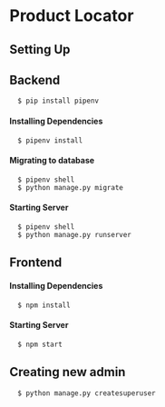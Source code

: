 # Product Locator

## Setting Up

## Backend
```
  $ pip install pipenv
```

#### Installing Dependencies
```
  $ pipenv install
```

#### Migrating to database
```
  $ pipenv shell 
  $ python manage.py migrate
```

#### Starting Server
```
  $ pipenv shell
  $ python manage.py runserver
```

## Frontend

#### Installing Dependencies

```
  $ npm install
```

#### Starting Server

```
  $ npm start
```

## Creating new admin
```
  $ python manage.py createsuperuser
```
